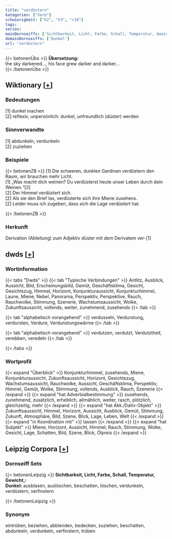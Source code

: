 ```yaml
---
title: "verdüstern"
kategorien: ["Verb"]
schwierigkeit: ["k2", "h3", "r18"]
tags:
series:
mainDornseiffs: ['Sichtbarkeit, Licht, Farbe, Schall, Temperatur, Gewicht,']
domainDornseiffs: ['Dunkel']
url: "verdüstern"
---
```


{{< betonenÜbs >}}
**Übersetzung:**  
the sky darkened..., his face grew darker and darker...  
{{< /betonenÜbs >}}

## Wiktionary [[+](https://de.wiktionary.org/wiki/verdüstern)]

### Bedeutungen
[1] dunkel machen  
[2] reflexiv, unpersönlich: dunkel, unfreundlich (düster) werden  

### Sinnverwandte
[1] abdunkeln, verdunkeln  
[2] zuziehen  

### Beispiele
{{< betonenZB >}}
[1] Die schweren, dunklen Gardinen verdüstern den Raum, wir brauchen mehr Licht.  
[1] „Was macht dich weinen? Du verdüsterst heute unser Leben durch dein Weinen.“[2]  
[2] Der Himmel verdüstert sich.  
[2] Als sie den Brief las, verdüsterte sich ihre Miene zusehens.  
[2] Leider muss ich zugeben, dass sich die Lage verdüstert hat.  

{{< /betonenZB >}}
### Herkunft
Derivation (Ableitung) zum Adjektiv düster mit dem Derivatem ver-[1]  



## dwds [[+](https://www.dwds.de/wb/verdüstern)]

### Wortinformation
{{< tabs "Dwds" >}}
{{< tab "Typische Verbindungen" >}}
Antlitz, Ausblick, Aussicht, Bild, Erscheinungsbild, Gemüt, Geschäftsklima, Gesicht, Gesichtszug, Himmel, Horizont, Konjunkturaussicht, Konjunkturhimmel, Laune, Miene, Nebel, Panorama, Perspektiv, Perspektive, Rauch, Rauchwolke, Stimmung, Szenerie, Wachstumsaussicht, Wolke, Zukunftsaussicht, vollends, weiter, zunehmend, zusehends
{{< /tab >}}

{{< tab "alphabetisch vorangehend" >}}
verdusseln, Verdurstung, verdursten, Verdure, Verdunstungswärme
{{< /tab >}}

{{< tab "alphabetisch vorangehend" >}}
verdutzen, verdutzt, Verdutztheit, verebben, veredeln
{{< /tab >}}

{{< /tabs >}}

### Wortprofil
{{< expand "Überblick" >}} Konjunkturhimmel, zusehends, Miene, Konjunkturaussicht, Zukunftsaussicht, Horizont, Gesichtszug, Wachstumsaussicht, Rauchwolke, Aussicht, Geschäftsklima, Perspektiv, Himmel, Gemüt, Wolke, Stimmung, vollends, Ausblick, Rauch, Szenerie {{< /expand >}}
{{< expand "hat Adverbialbestimmung" >}} zusehends, zunehmend, zusätzlich, erheblich, allmählich, weiter, rasch, plötzlich, gleichzeitig, mehr {{< /expand >}}
{{< expand "hat Akk./Dativ-Objekt" >}} Zukunftsaussicht, Himmel, Horizont, Aussicht, Ausblick, Gemüt, Stimmung, Zukunft, Atmosphäre, Bild, Szene, Blick, Lage, Leben, Welt {{< /expand >}}
{{< expand "in Koordination mit" >}} lassen {{< /expand >}}
{{< expand "hat Subjekt" >}} Miene, Horizont, Aussicht, Himmel, Rauch, Stimmung, Wolke, Gesicht, Lage, Schatten, Bild, Szene, Blick, Ölpreis {{< /expand >}}

## Leipzig Corpora [[+](https://corpora.uni-leipzig.de/en/res?word=verdüstern&corpusId=deu_newscrawl-public_2018)]

### Dornseiff Sets
{{< betonenLeipzig >}}
**Sichtbarkeit, Licht, Farbe, Schall, Temperatur, Gewicht,:**  
**Dunkel:** ausblasen, auslöschen, beschatten, löschen, verdunkeln, verdüstern, verfinstern  

{{< /betonenLeipzig >}}

### Synonym
eintrüben, beziehen, abblenden, bedecken, zuziehen, beschatten, abdunkeln, verdunkeln, verfinstern, trüben

